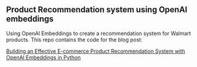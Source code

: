 ## Product Recommendation system using OpenAI embeddings

Using OpenAI Embeddings to create a recommendation system for Walmart products. This repo contains the code for the blog post:

[Building an Effective E-commerce Product Recommendation System with OpenAI Embeddings in Python](https://blog.adnansiddiqi.me/building-an-effective-e-commerce-product-recommendation-system-with-openai-embeddings-in-python/)